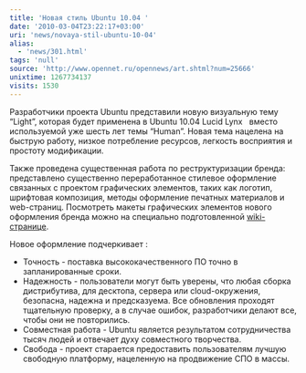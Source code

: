 ```yaml
---
title: 'Новая стиль Ubuntu 10.04 '
date: '2010-03-04T23:22:17+03:00'
uri: 'news/novaya-stil-ubuntu-10-04'
alias: 
  - 'news/301.html'
tags: 'null'
source: 'http://www.opennet.ru/opennews/art.shtml?num=25666'
unixtime: 1267734137
visits: 1530
---
```

Разработчики проекта Ubuntu представили новую визуальную тему “Light”, которая будет применена в Ubuntu 10.04 Lucid Lynx   вместо используемой уже шесть лет темы “Human”. Новая тема нацелена на быструю работу, низкое потребление ресурсов, легкость восприятия и простоту модификации.

Также проведена существенная работа по реструктуризации бренда: представлено существенно переработанное стилевое оформление связанных с проектом графических элементов, таких как логотип, шрифтовая композиция, методы оформление печатных материалов и web-страниц. Посмотреть макеты графических элементов нового оформления бренда можно на специально подготовленной [wiki-странице](https://wiki.ubuntu.com/Brand).

Новое оформление подчеркивает :

*   Точность - поставка высококачественного ПО точно в запланированные сроки.
*   Надежность - пользователи могут быть уверены, что любая сборка дистрибутива, для десктопа, сервера или cloud-окружения, безопасна, надежна и предсказуема. Все обновления проходят тщательную проверку, а в случае ошибок, разработчики делают все, чтобы они не повторились.
*   Совместная работа - Ubuntu является результатом сотрудничества тысяч людей и отвечает духу совместного творчества.
*   Свобода - проект старается предоставить пользователям лучшую свободную платформу, нацеленную на продвижение СПО в массы.
